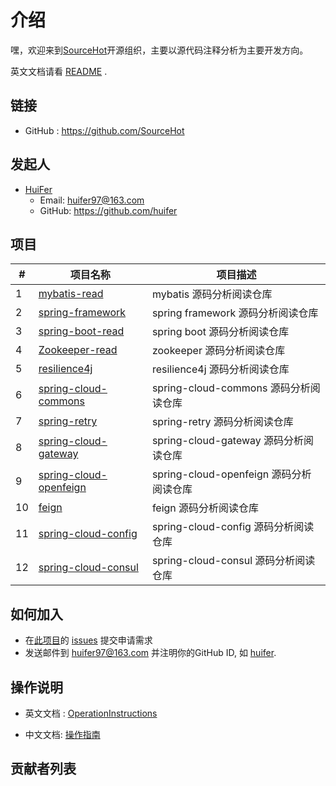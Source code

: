 # 介绍

嘿，欢迎来到[SourceHot](https://github.com/SourceHot)开源组织，主要以源代码注释分析为主要开发方向。

英文文档请看 [README](README.md) .

## 链接
- GitHub : https://github.com/SourceHot


## 发起人

- [HuiFer](https://github.com/huifer)
  - Email: huifer97@163.com
  - GitHub: https://github.com/huifer



## 项目

| # | 项目名称 | 项目描述 |
|---|---|---|
| 1    | [mybatis-read](https://github.com/SourceHot/mybatis-read) | mybatis 源码分析阅读仓库 |
| 2   | [spring-framework](https://github.com/SourceHot/spring-framework-read) | spring framework 源码分析阅读仓库 |
| 3   | [spring-boot-read](https://github.com/SourceHot/spring-boot) | spring boot 源码分析阅读仓库 |
| 4   | [Zookeeper-read](https://github.com/SourceHot/zookeeper)  | zookeeper 源码分析阅读仓库 |
| 5   | [resilience4j](https://github.com/SourceHot/resilience4j)  | resilience4j 源码分析阅读仓库 |
| 6   | [spring-cloud-commons](https://github.com/SourceHot/spring-cloud-commons)  | spring-cloud-commons 源码分析阅读仓库 |
| 7   | [spring-retry](https://github.com/SourceHot/spring-retry)  | spring-retry 源码分析阅读仓库 |
| 8   | [spring-cloud-gateway](https://github.com/SourceHot/spring-cloud-gateway)  | spring-cloud-gateway 源码分析阅读仓库 |
| 9   | [spring-cloud-openfeign](https://github.com/SourceHot/spring-cloud-openfeign)  | spring-cloud-openfeign 源码分析阅读仓库 |
| 10   | [feign](https://github.com/SourceHot/feign)  | feign 源码分析阅读仓库 |
| 11   | [spring-cloud-config](https://github.com/SourceHot/spring-cloud-config)  | spring-cloud-config 源码分析阅读仓库 |
| 12   | [spring-cloud-consul](https://github.com/SourceHot/spring-cloud-consul)  | spring-cloud-consul 源码分析阅读仓库 |












## 如何加入

- 在[此项目](https://github.com/SourceHot/sourcehot.github.io)的 [issues](https://github.com/SourceHot/sourcehot.github.io/issues/1) 提交申请需求
- 发送邮件到 [huifer97@163.com](huifer97@163.com) 并注明你的GitHub ID, 如 [huifer](https://github.com/huifer).

## 操作说明

- 英文文档 : [OperationInstructions](OperationInstructions.md)

- 中文文档: [操作指南](OperationInstructions_CN.md)

## 贡献者列表
